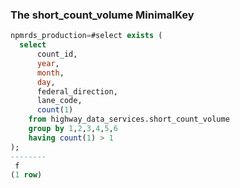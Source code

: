 ### The short_count_volume MinimalKey

```sql
npmrds_production=#select exists (
  select
      count_id,
      year,
      month,
      day,
      federal_direction,
      lane_code,
      count(1)
    from highway_data_services.short_count_volume
    group by 1,2,3,4,5,6
    having count(1) > 1
); 
--------
 f
(1 row)
```

